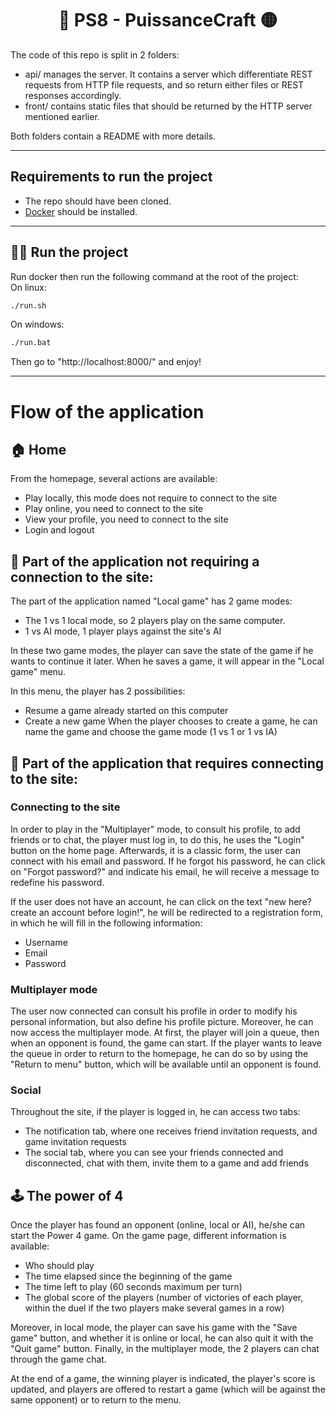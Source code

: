 <h1 align="center">
  🔴 PS8 - PuissanceCraft 🟡
</h1>

The code of this repo is split in 2 folders:
* api/ manages the server. It contains a server which differentiate REST requests from HTTP file requests, and so
return either files or REST responses accordingly.
* front/ contains static files that should be returned by the HTTP server mentioned earlier.

Both folders contain a README with more details.

---

## Requirements to run the project

* The repo should have been cloned.
* [Docker](https://www.docker.com/) should be installed.

---

## 👨‍💻 Run the project

Run docker then run the following command at the root of the project:
<br>
On linux:
```bash
./run.sh
```
On windows:
```bash
./run.bat
```
Then go to "http://localhost:8000/" and enjoy!

---
# Flow of the application
## 🏠 Home
From the homepage, several actions are available:
* Play locally, this mode does not require to connect to the site
* Play online, you need to connect to the site
* View your profile, you need to connect to the site
* Login and logout


## 👤 Part of the application not requiring a connection to the site:
The part of the application named "Local game" has 2 game modes:
* The 1 vs 1 local mode, so 2 players play on the same computer.
* 1 vs AI mode, 1 player plays against the site's AI

In these two game modes, the player can save the state of the game if he wants to continue it later.
When he saves a game, it will appear in the "Local game" menu.

In this menu, the player has 2 possibilities:
* Resume a game already started on this computer
* Create a new game
When the player chooses to create a game, he can name the game and choose the game mode (1 vs 1 or 1 vs IA)


## 👥 Part of the application that requires connecting to the site:
### Connecting to the site
In order to play in the "Multiplayer" mode, to consult his profile, to add friends or to chat, the player must log in, to do this, he uses the "Login" button on the home page. Afterwards, it is a classic form, the user can connect with his email and password. If he forgot his password, he can click on "Forgot password?" and indicate his email, he will receive a message to redefine his password.

If the user does not have an account, he can click on the text "new here? create an account before login!", he will be redirected to a registration form, in which he will fill in the following information:
* Username
* Email
* Password

### Multiplayer mode
The user now connected can consult his profile in order to modify his personal information, but also define his profile picture. Moreover, he can now access the multiplayer mode. At first, the player will join a queue, then when an opponent is found, the game can start. If the player wants to leave the queue in order to return to the homepage, he can do so by using the "Return to menu" button, which will be available until an opponent is found.


### Social
Throughout the site, if the player is logged in, he can access two tabs:
* The notification tab, where one receives friend invitation requests, and game invitation requests
* The social tab, where you can see your friends connected and disconnected, chat with them, invite them to a game and add friends


## 🕹️ The power of 4
Once the player has found an opponent (online, local or AI), he/she can start the Power 4 game. On the game page, different information is available:
* Who should play
* The time elapsed since the beginning of the game
* The time left to play (60 seconds maximum per turn)
* The global score of the players (number of victories of each player, within the duel if the two players make several games in a row)

Moreover, in local mode, the player can save his game with the "Save game" button, and whether it is online or local, he can also quit it with the "Quit game" button. Finally, in the multiplayer mode, the 2 players can chat through the game chat.

At the end of a game, the winning player is indicated, the player's score is updated, and players are offered to restart a game (which will be against the same opponent) or to return to the menu.
